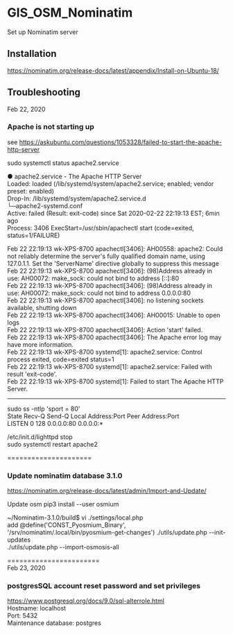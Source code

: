 # GIS_OSM_Nominatim
Set up Nominatim server
## Installation  
https://nominatim.org/release-docs/latest/appendix/Install-on-Ubuntu-18/  

## Troubleshooting

Feb 22, 2020
### Apache is not starting up   

see https://askubuntu.com/questions/1053328/failed-to-start-the-apache-http-server  

sudo systemctl status apache2.service

● apache2.service - The Apache HTTP Server  
   Loaded: loaded (/lib/systemd/system/apache2.service; enabled; vendor preset: enabled)  
  Drop-In: /lib/systemd/system/apache2.service.d  
           └─apache2-systemd.conf  
   Active: failed (Result: exit-code) since Sat 2020-02-22 22:19:13 EST; 6min ago  
  Process: 3406 ExecStart=/usr/sbin/apachectl start (code=exited, status=1/FAILURE)  

Feb 22 22:19:13 wk-XPS-8700 apachectl[3406]: AH00558: apache2: Could not reliably determine the server's fully qualified domain name, using 127.0.1.1. Set the 'ServerName' directive globally to suppress this message  
Feb 22 22:19:13 wk-XPS-8700 apachectl[3406]: (98)Address already in use: AH00072: make_sock: could not bind to address [::]:80  
Feb 22 22:19:13 wk-XPS-8700 apachectl[3406]: (98)Address already in use: AH00072: make_sock: could not bind to address 0.0.0.0:80  
Feb 22 22:19:13 wk-XPS-8700 apachectl[3406]: no listening sockets available, shutting down  
Feb 22 22:19:13 wk-XPS-8700 apachectl[3406]: AH00015: Unable to open logs  
Feb 22 22:19:13 wk-XPS-8700 apachectl[3406]: Action 'start' failed.  
Feb 22 22:19:13 wk-XPS-8700 apachectl[3406]: The Apache error log may have more information.  
Feb 22 22:19:13 wk-XPS-8700 systemd[1]: apache2.service: Control process exited, code=exited status=1  
Feb 22 22:19:13 wk-XPS-8700 systemd[1]: apache2.service: Failed with result 'exit-code'.  
Feb 22 22:19:13 wk-XPS-8700 systemd[1]: Failed to start The Apache HTTP Server.  

--------------
sudo ss -ntlp 'sport = 80'  
State                                  Recv-Q                                  Send-Q                                                                    Local Address:Port                                                                   Peer Address:Port                                    
LISTEN                                 0                                       128                                                                             0.0.0.0:80                                                                          0.0.0.0:*                                 

/etc/init.d/lighttpd stop  
sudo systemctl restart apache2

===================== 
### Update nominatim database 3.1.0  

https://nominatim.org/release-docs/latest/admin/Import-and-Update/  

Update osm
pip3 install --user osmium

~/Nominatim-3.1.0/build$ vi ./settings/local.php  
add
@define('CONST_Pyosmium_Binary', '/srv/nominatim/.local/bin/pyosmium-get-changes')
./utils/update.php --init-updates  
./utils/update.php --import-osmosis-all  

=======================  
Feb 23, 2020  
### postgresSQL account reset password and set privileges  
https://www.postgresql.org/docs/9.0/sql-alterrole.html  
Hostname: localhost   
Port: 5432  
Maintenance database:  postgres  

